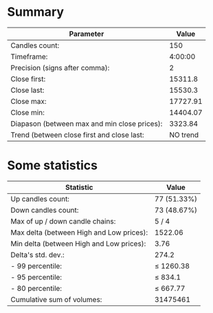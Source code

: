 # Summary
| Parameter                                    | Value
|----------------------------------------------|---------------
| Candles count:                               | 150
| Timeframe:                                   | 4:00:00
| Precision (signs after comma):               | 2
| Close first:                                 | 15311.8
| Close last:                                  | 15530.3
| Close max:                                   | 17727.91
| Close min:                                   | 14404.07
| Diapason (between max and min close prices): | 3323.84
| Trend (between close first and close last:   | NO trend

# Some statistics
| Statistic                                    | Value
|----------------------------------------------|---------------
| Up candles count:                            | 77 (51.33%)
| Down candles count:                          | 73 (48.67%)
| Max of up / down candle chains:              | 5 / 4
| Max delta (between High and Low prices):     | 1522.06
| Min delta (between High and Low prices):     | 3.76
| Delta's std. dev.:                           | 274.2
| - 99 percentile:                             | ≤ 1260.38
| - 95 percentile:                             | ≤ 834.1
| - 80 percentile:                             | ≤ 667.77
| Cumulative sum of volumes:                   | 31475461